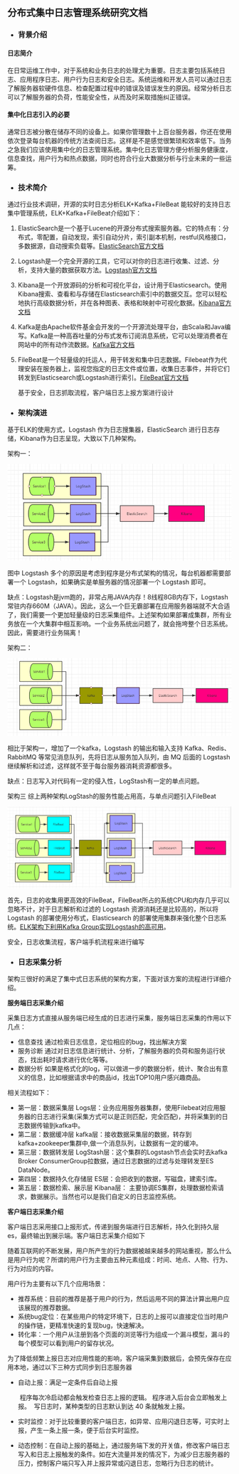 ##                                           分布式集中日志管理系统研究文档

- ### 背景介绍

#### 日志简介

在日常运维工作中，对于系统和业务日志的处理尤为重要。日志主要包括系统日志、应用程序日志、用户行为日志和安全日志。系统运维和开发人员可以通过日志了解服务器软硬件信息、检查配置过程中的错误及错误发生的原因。经常分析日志可以了解服务器的负荷，性能安全性，从而及时采取措施纠正错误。

#### 集中化日志引入的必要

通常日志被分散在储存不同的设备上。如果你管理数十上百台服务器，你还在使用依次登录每台机器的传统方法查阅日志。这样是不是感觉很繁琐和效率低下。当务之急我们应该使用集中化的日志管理系统。集中化日志管理方便分析服务健康度，信息查找，用户行为和热点数据，同时也符合行业大数据分析与行业未来的一些运筹。

- ### 技术简介

通过行业技术调研，开源的实时日志分析ELK+Kafka+FileBeat 能较好的支持日志集中管理系统，ELK+Kafka+FileBeat介绍如下：

1. ElasticSearch是一个基于Lucene的开源分布式搜索服务器。它的特点有：分布式，零配置，自动发现，索引自动分片，索引副本机制，restful风格接口，多数据源，自动搜索负载等。[ElasticSearch官方文档](https://www.elastic.co/guide/en/elasticsearch/reference/current/elasticsearch-intro.html)

2. Logstash是一个完全开源的工具，它可以对你的日志进行收集、过滤、分析，支持大量的数据获取方法。[Logstash官方文档](https://www.elastic.co/guide/en/logstash/master/introduction.html)

3. Kibana是一个开放源码的分析和可视化平台，设计用于Elasticsearch。使用Kibana搜索、查看和与存储在Elasticsearch索引中的数据交互。您可以轻松地执行高级数据分析，并在各种图表、表格和映射中可视化数据。[Kibana官方文档](https://www.elastic.co/guide/en/kibana/master/introduction.html)

4. Kafka是由Apache软件基金会开发的一个开源流处理平台，由Scala和Java编写。Kafka是一种高吞吐量的分布式发布订阅消息系统，它可以处理消费者在网站中的所有动作流数据。[Kafka官方文档](http://kafka.apache.org/documentation/)

5. FileBeat是一个轻量级的托运人，用于转发和集中日志数据。Filebeat作为代理安装在服务器上，监视您指定的日志文件或位置，收集日志事件，并将它们转发到Elasticsearch或Logstash进行索引。[FileBeat官方文档](https://www.elastic.co/guide/en/beats/filebeat/master/filebeat-overview.html)

   基于安全，日志抓取流程，客户端日志上报方案进行设计

- ### 架构演进

基于ELK的使用方式，Logstash 作为日志搜集器，ElasticSearch 进行日志存储，Kibana作为日志呈现，大致以下几种架构。

架构一：

![avatar](src\1567491766814.png)

图中 Logstash 多个的原因是考虑到程序是分布式架构的情况，每台机器都需要部署一个 Logstash，如果确实是单服务器的情况部署一个 Logstash 即可。

缺点：Logstash是jvm跑的，非常占用JAVA内存！8线程8GB内存下，Logstash常驻内存660M（JAVA）。因此，这么一个巨无霸部署在应用服务器端就不大合适了，我们需要一个更加轻量级的日志采集组件。上述架构如果部署成集群，所有业务放在一个大集群中相互影响。一个业务系统出问题了，就会拖垮整个日志系统。因此，需要进行业务隔离！

架构二：

![avatar](src\1567491942431.png)

相比于架构一，增加了一个kafka，Logstash 的输出和输入支持 Kafka、Redis、RabbitMQ 等常见消息队列，先将日志从服务加入队列，由 MQ 后面的 Logstash 继续解析和过滤，这样就不至于每台服务器消耗资源都很多。

缺点：日志写入对代码有一定的侵入性，LogStash有一定的单点问题。

架构三
综上两种架构LogStash的服务性能占用高，与单点问题引入FileBeat

![avatar](src\1567492050847.png)

首先，日志的收集用更高效的FileBeat，FileBeat所占的系统CPU和内存几乎可以忽略不计，对于日志解析和过滤的 Logstash 资源消耗还是比较高的，所以将 Logstash 的部署使用分布式，Elasticsearch 的部署使用集群来强化整个日志系统。[ELK架构下利用Kafka Group实现Logstash的高可用](https://www.cnblogs.com/37Y37/p/11130295.html)。

安全，日志收集流程，客户端手机流程来进行编写

- ### 日志采集分析

架构三很好的满足了集中式日志系统的架构方案，下面对该方案的流程进行详细介绍。

**服务端日志采集介绍**

采集日志方式直接从服务端已经生成的日志进行采集，服务端日志采集的作用以下几点：

- 信息查找   通过检索日志信息，定位相应的bug，找出解决方案
- 服务诊断   通过对日志信息进行统计、分析，了解服务器的负荷和服务运行状态，找出耗时请求进行优化等等。
- 数据分析   如果是格式化的log，可以做进一步的数据分析，统计、聚合出有意义的信息，比如根据请求中的商品id，找出TOP10用户感兴趣商品。

相关流程如下：

- 第一层：数据采集层
  Logs层：业务应用服务器集群，使用Filebeat对应用服务器的日志进行采集(采集方式可以是正则匹配，完全匹配)，并将采集到的日志数据传输到kafka中。
- 第二层：数据缓冲层
  kafka层：接收数据采集层的数据，转存到kafka+zookeeper集群中,做一个消息队列，让数据有一定的缓冲。
- 第三层：数据转发层
  LogStash层：这个集群的Logstash节点会实时去kafka Broker ConsumerGroup拉数据，通过日志数据的过滤与处理转发至ES DataNode。
- 第四层：数据持久化存储层
  ES层：会把收到的数据，写磁盘，建索引库。
- 第五层：数据检索、展示层
  Kibana层： 主要协调ES集群，处理数据检索请求，数据展示。当然也可以是我们自定义的日志监控系统。

**客户端日志采集介绍**

客户端日志采用接口上报形式，传递到服务端进行日志解析，持久化到持久层es，最终输出到展示端。客户端日志采集介绍如下

随着互联网的不断发展，用户所产生的行为数据被越来越多的网站重视，那么什么是用户行为呢？所谓的用户行为主要由五种元素组成：时间、地点、人物、行为、行为对应的内容。

用户行为主要有以下几个应用场景：

- 推荐系统：目前的推荐是基于用户的行为，然后运用不同的算法计算出用户应该展现的推荐数据。
- 系统bug定位：在某些用户的特定环境下，日志的上报可以直接定位当时用户的操作链，更精准快速的复现bug，快速解决。
- 转化率：一个用户从注册到各个页面的浏览等行为组成一个漏斗模型，漏斗的每个模型可以看到用户的留存状况。

为了降低频繁上报日志对应用性能的影响，客户端采集到数据后，会预先保存在应用本地，通过以下三种方式同步到日志服务器

- 自动上报：满足一定条件后自动上报

  ​     程序每次冷启动都会触发检查日志上报的逻辑。
  ​     程序进入后台会立即触发上报。
  ​     写日志时，某种类型的日志默认到达 40 条就触发上报。

- 实时监控：对于比较重要的客户端日志，如异常、应用闪退日志等，可实时上报，产生一条上报一条，便于后台实时监控。

- 动态控制：在自动上报的基础上，通过服务端下发的开关值，修改客户端日志写入和日志上报触发的条件。如在大流量并发的情况下，为减少日志服务器的压力，控制客户端只写入并上报异常或闪退日志，忽略行为日志的统计。